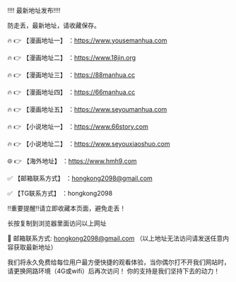 ‼️‼️ 最新地址发布‼️‼️

防走丢，最新地址，请收藏保存。

🔥 👉 【漫画地址一】 ：https://www.yousemanhua.com

🔥 👉 【漫画地址二】 ：https://www.18jin.org

🔥 👉 【漫画地址三】 ：https://88manhua.cc

🔥 👉 【漫画地址四】 ：https://66manhua.cc

🔥 👉 【漫画地址五】 ：https://www.seyoumanhua.com

🔥 👉 【小说地址一】 ：https://www.66story.com

🔥 👉 【小说地址二】 ：https://www.seyouxiaoshuo.com

🌐 👉 【海外地址】 ：https://www.hmh9.com

✅ 【邮箱联系方式】 ：hongkong2098@gmail.com

✅ 【TG联系方式】 ：hongkong2098

‼️重要提醒‼️请立即收藏本页面，避免走丢！

长按复制到浏览器里面访问以上网址

📧 邮箱联系方式: hongkong2098@gmail.com （以上地址无法访问请发送任意内容获取最新地址）

我们将永久免费给每位用户最方便快捷的观看体验，当你偶尔打不开我们网站时，请更换网路环境（4G或wifi）后再次访问！ 你的支持是我们坚持下去的动力！
